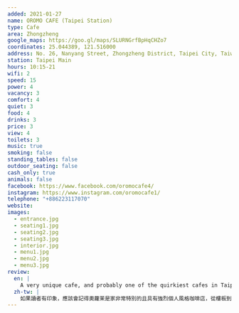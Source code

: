 ```yaml
---
added: 2021-01-27
name: OROMO CAFE (Taipei Station)
type: Cafe
area: Zhongzheng
google_maps: https://goo.gl/maps/SLURNGrfBpHqCHZo7
coordinates: 25.044389, 121.516000
address: No. 26, Nanyang Street, Zhongzheng District, Taipei City, Taiwan 100
station: Taipei Main
hours: 10:15-21
wifi: 2
speed: 15
power: 4
vacancy: 3
comfort: 4
quiet: 3
food: 4
drinks: 3
price: 3
view: 4
toilets: 3
music: true
smoking: false
standing_tables: false
outdoor_seating: false
cash_only: true
animals: false
facebook: https://www.facebook.com/oromocafe4/
instagram: https://www.instagram.com/oromocafe1/
telephone: "+886223117070"
website: 
images:
  - entrance.jpg
  - seating1.jpg
  - seating2.jpg
  - seating3.jpg
  - interior.jpg
  - menu1.jpg
  - menu2.jpg
  - menu3.jpg
review:
  en: |
    A very unique cafe, and probably one of the quirkiest cafes in Taipei. Each floor has a different style with lots of different seating options depending on what you're looking for. The top floor even has an indoor slide! The WiFi is ok, but could be better. Most seats have access to power, and the menu selection is really good (this oromo location offers food, whereas the other locations don't). This is definitely a cafe you have to visit at least once in Taipei!
  zh-tw: |
    如果讀者有印象，應該會記得奧蘿茉是家非常特別的且具有強烈個人風格咖啡店，從樓板到牆面各處都裝飾得華麗絢爛，大熊娃娃是醒目的裝飾，當然台北車站店也是一樣的，每個樓層有不同的座位配置和風格，只是都很難給人簡潔的印象，樓上甚至有個室內滑梯！Wi-Fi速度不錯（可以更好），幾乎所有位置都有插座，餐點也很不錯（這家奧蘿茉有提供餐點，但不是每家都有）。儘管風格見仁見智，但這絕對是一家在台北很值得體驗的Cafe。
---
```

